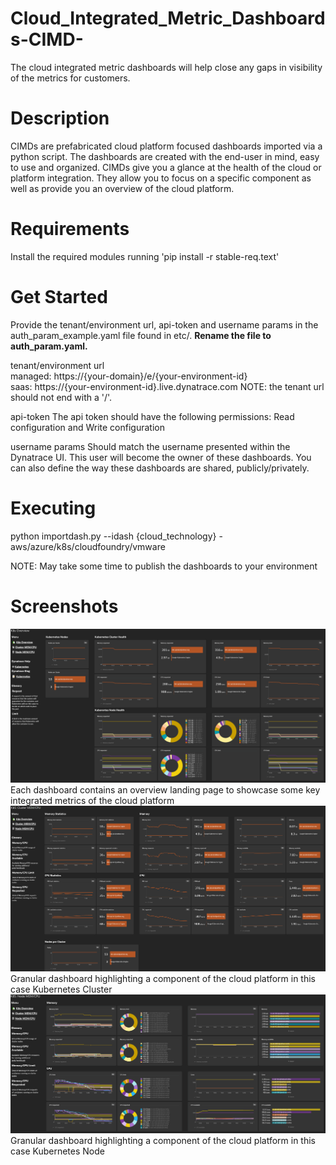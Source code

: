 # Cloud_Integrated_Metric_Dashboards-CIMD-
The cloud integrated metric dashboards will help close any gaps in visibility of the metrics for customers.

# Description
CIMDs are prefabricated cloud platform focused dashboards imported via a python script. The dashboards are created with the end-user in mind, easy to use and organized. CIMDs give you a glance at the health of the cloud or platform integration. They allow you to focus on a specific component as well as provide you an overview of the cloud platform.   

# Requirements
Install the required modules running 'pip install -r stable-req.text'

# Get Started
Provide the tenant/environment url, api-token and username params in the auth_param_example.yaml file found in etc/. **Rename the file to auth_param.yaml.**

tenant/environment url  
managed: https://{your-domain}/e/{your-environment-id}  
saas:  https://{your-environment-id}.live.dynatrace.com
NOTE: the tenant url should not end with a '/'.  

api-token
The api token should have the following permissions: Read configuration and Write configuration

username params
Should match the username presented within the Dynatrace UI. This user will become the owner of these dashboards. You can also define the way these dashboards are shared, publicly/privately.

# Executing
python importdash.py --idash {cloud_technology} - aws/azure/k8s/cloudfoundry/vmware

NOTE: May take some time to publish the dashboards to your environment

# Screenshots
![K8s overview](images/overview.png)
Each dashboard contains an overview landing page to showcase some key integrated metrics of the cloud platform
![K8s Cluster](images/cluster.png)
Granular dashboard highlighting a component of the cloud platform in this case Kubernetes Cluster
![K8s Node](images/node.png)
Granular dashboard highlighting a component of the cloud platform in this case Kubernetes Node
